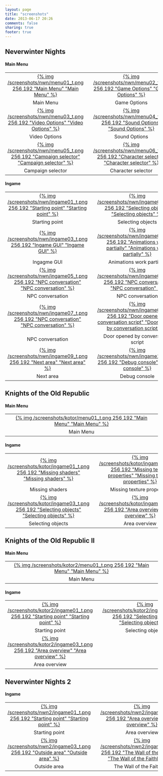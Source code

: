 ```yaml
---
layout: page
title: "screenshots"
date: 2013-06-17 20:26
comments: false
sharing: true
footer: true
---
```


## Neverwinter Nights ##

#### Main Menu ####

| | | |
| :-: | :-: | :-: |
| [{% img /screenshots/nwn/menu01_t.png 256 192 "Main Menu" "Main Menu" %}](/screenshots/nwn/menu01.png) | | [{% img /screenshots/nwn/menu02_t.png 256 192 "Game Options" "Game Options" %}](/screenshots/nwn/menu02.png) |
| Main Menu | | Game Options |
| [{% img /screenshots/nwn/menu03_t.png 256 192 "Video Options" "Video Options" %}](/screenshots/nwn/menu03.png) | | [{% img /screenshots/nwn/menu04_t.png 256 192 "Sound Options" "Sound Options" %}](/screenshots/nwn/menu04.png) |
| Video Options | | Sound Options |
| [{% img /screenshots/nwn/menu05_t.png 256 192 "Campaign selector" "Campaign selector" %}](/screenshots/nwn/menu05.png) | | [{% img /screenshots/nwn/menu06_t.png 256 192 "Character selector" "Character selector" %}](/screenshots/nwn/menu06.png) |
| Campaign selector | | Character selector |

#### Ingame ####

| | | |
| :-: | :-: | :-: |
| [{% img /screenshots/nwn/ingame01_t.png 256 192 "Starting point" "Starting point" %}](/screenshots/nwn/ingame01.png) | | [{% img /screenshots/nwn/ingame02_t.png 256 192 "Selecting objects" "Selecting objects" %}](/screenshots/nwn/ingame02.png) |
| Starting point | | Selecting objects |
| [{% img /screenshots/nwn/ingame03_t.png 256 192 "Ingame GUI" "Ingame GUI" %}](/screenshots/nwn/ingame03.png) | | [{% img /screenshots/nwn/ingame04_t.png 256 192 "Animations work partially" "Animations work partially" %}](/screenshots/nwn/ingame04.png) |
| Ingagme GUI | | Animations work partially |
| [{% img /screenshots/nwn/ingame05_t.png 256 192 "NPC conversation" "NPC conversation" %}](/screenshots/nwn/ingame05.png) | | [{% img /screenshots/nwn/ingame06_t.png 256 192 "NPC conversation" "NPC conversation" %}](/screenshots/nwn/ingame06.png) |
| NPC conversation | | NPC conversation |
| [{% img /screenshots/nwn/ingame07_t.png 256 192 "NPC conversation" "NPC conversation" %}](/screenshots/nwn/ingame07.png) | | [{% img /screenshots/nwn/ingame08_t.png 256 192 "Door opened by conversation script" "Door opened by conversation script" %}](/screenshots/nwn/ingame08.png) |
| NPC conversation | | Door opened by conversation script |
| [{% img /screenshots/nwn/ingame09_t.png 256 192 "Next area" "Next area" %}](/screenshots/nwn/ingame09.png) | | [{% img /screenshots/nwn/ingame10_t.png 256 192 "Debug console" "Debug console" %}](/screenshots/nwn/ingame10.png) |
| Next area | | Debug console |

## Knights of the Old Republic ##

#### Main Menu ####

| |
| :-: |
| [{% img /screenshots/kotor/menu01_t.png 256 192 "Main Menu" "Main Menu" %}](/screenshots/kotor/menu01.png) |
| Main Menu |

#### Ingame ####

| | | |
| :-: | :-: | :-: |
| [{% img /screenshots/kotor/ingame01_t.png 256 192 "Missing shaders" "Missing shaders" %}](/screenshots/kotor/ingame01.png) | | [{% img /screenshots/kotor/ingame02_t.png 256 192 "Missing texture properties" "Missing texture properties" %}](/screenshots/kotor/ingame02.png) |
| Missing shaders | | Missing texture properties |
| [{% img /screenshots/kotor/ingame03_t.png 256 192 "Selecting objects" "Selecting objects" %}](/screenshots/kotor/ingame03.png) | | [{% img /screenshots/kotor/ingame04_t.png 256 192 "Area overview" "Area overview" %}](/screenshots/kotor/ingame04.png) |
| Selecting objects | | Area overview |

## Knights of the Old Republic II ##

#### Main Menu ####

| |
| :-: |
| [{% img /screenshots/kotor2/menu01_t.png 256 192 "Main Menu" "Main Menu" %}](/screenshots/kotor2/menu01.png) |
| Main Menu |

#### Ingame ####

| | | |
| :-: | :-: | :-: |
| [{% img /screenshots/kotor2/ingame01_t.png 256 192 "Starting point" "Starting point" %}](/screenshots/kotor2/ingame01.png) | | [{% img /screenshots/kotor2/ingame02_t.png 256 192 "Selecting objects" "Selecting objects" %}](/screenshots/kotor2/ingame02.png) |
| Starting point | | Selecting objects |
| [{% img /screenshots/kotor2/ingame03_t.png 256 192 "Area overview" "Area overview" %}](/screenshots/kotor2/ingame03.png) | |
| Area overview | | |

## Neverwinter Nights 2 ##

#### Ingame ####

| | | |
| :-: | :-: | :-: |
| [{% img /screenshots/nwn2/ingame01_t.png 256 192 "Starting point" "Starting point" %}](/screenshots/nwn2/ingame01.png) | | [{% img /screenshots/nwn2/ingame02_t.png 256 192 "Area overview" "Area overview" %}](/screenshots/nwn2/ingame02.png) |
| Starting point | | Area overview |
| [{% img /screenshots/nwn2/ingame03_t.png 256 192 "Outside area" "Outside area" %}](/screenshots/nwn2/ingame03.png) | | [{% img /screenshots/nwn2/ingame04_t.png 256 192 "The Wall of the Faithless" "The Wall of the Faithless" %}](/screenshots/nwn2/ingame04.png) |
| Outside area | | The Wall of the Faithless |
